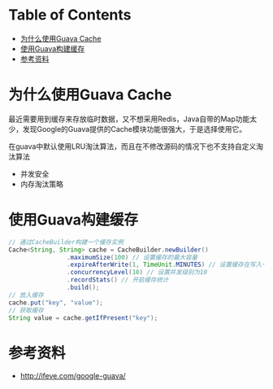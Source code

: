 # Table of Contents

* [为什么使用Guava Cache](#为什么使用guava-cache)
* [使用Guava构建缓存](#使用guava构建缓存)
* [参考资料](#参考资料)




# 为什么使用Guava Cache

最近需要用到缓存来存放临时数据，又不想采用Redis，Java自带的Map功能太少，发现Google的Guava提供的Cache模块功能很强大，于是选择使用它。


在guava中默认使用LRU淘汰算法，而且在不修改源码的情况下也不支持自定义淘汰算法

+ 并发安全
+ 内存淘汰策略



# 使用Guava构建缓存

```java
// 通过CacheBuilder构建一个缓存实例
Cache<String, String> cache = CacheBuilder.newBuilder()
                .maximumSize(100) // 设置缓存的最大容量
                .expireAfterWrite(1, TimeUnit.MINUTES) // 设置缓存在写入一分钟后失效
                .concurrencyLevel(10) // 设置并发级别为10
                .recordStats() // 开启缓存统计
                .build();
// 放入缓存
cache.put("key", "value");
// 获取缓存
String value = cache.getIfPresent("key");
```





# 参考资料

+ http://ifeve.com/google-guava/

